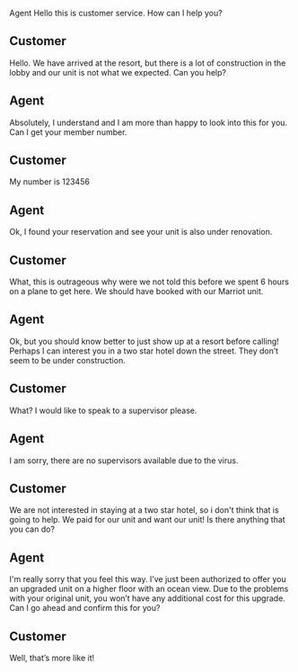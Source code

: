  Agent
 Hello this is customer service. How can I help you?

 ## Customer
 Hello. We have arrived at the resort, but there is a lot of construction in the lobby and our unit is not what we expected. Can you help?

 ## Agent
 Absolutely, I understand and I am more than happy to look into this for you. Can I get your member number. 

 ## Customer
 My number is 123456

 ## Agent
 Ok, I found your reservation and see your unit is also under renovation. 

 ## Customer
 What, this is outrageous why were we not told this before we spent 6 hours on a plane to get here.  We should have booked with our Marriot unit. 

 ## Agent
 Ok, but you should know better to just show up at a resort before calling! Perhaps I can interest you in a two star hotel down the street. They don’t seem to be under construction.

 ## Customer
 What? I would like to speak to a supervisor please. 

 ## Agent 
I am sorry, there are no supervisors available due to the virus. 

 ## Customer
 We are not interested in staying at a two star hotel, so i don't think that is going to help. We paid for our unit and want our unit! Is there anything that you can do?

 ## Agent
 I'm really sorry that you feel this way. I’ve just been authorized to offer you an upgraded unit on a higher floor with an ocean view. Due to the problems with your original unit, you won’t have any additional cost for this upgrade. Can I go ahead and confirm this for you?

 ## Customer
 Well, that’s more like it! 
